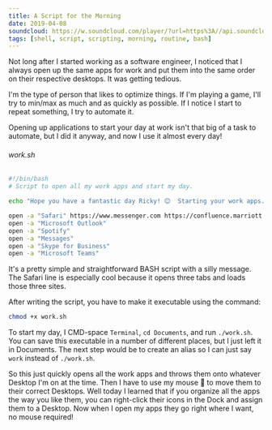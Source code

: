 ```yaml
---
title: A Script for the Morning
date: 2019-04-08
soundcloud: https://w.soundcloud.com/player/?url=https%3A//api.soundcloud.com/tracks/389104506
tags: [shell, script, scripting, morning, routine, bash]
---
```


Not long after I started working as a software engineer, I noticed that I always open up the same apps for work and put them into the same order on their respective desktops. It was getting tedious.

I'm the type of person that likes to optimize things. If I'm playing a game, I'll try to min/max as much and as quickly as possible. If I notice I start to repeat something, I try to automate it. 

Opening up applications to start your day at work isn't that big of a task to automate, but I did it anyway, and now I use it almost every day!

###### work.sh
```bash
#!/bin/bash
# Script to open all my work apps and start my day.

echo "Hope you have a fantastic day Ricky! 😊  Starting your work apps..."

open -a "Safari" https://www.messenger.com https://confluence.marriott.com/#all-updates https://atlassian.marriott.com/secure/Dashboard.jspa
open -a "Microsoft Outlook"
open -a "Spotify"
open -a "Messages"
open -a "Skype for Business"
open -a "Microsoft Teams"
```

It's a pretty simple and straightforward BASH script with a silly message. The Safari line is especially cool because it opens three tabs and loads those three sites.

After writing the script, you have to make it executable using the command:
```bash
chmod +x work.sh
```

To start my day, I CMD-space `Terminal`, `cd Documents`, and run `./work.sh`. You can save this executable in a number of different places, but I just left it in Documents. The next step would be to create an alias so I can just say `work` instead of `./work.sh`.

So this just quickly opens all the work apps and throws them onto whatever Desktop I'm on at the time. Then I have to use my mouse 🤮 to move them to their correct Desktops. Well today I learned that if you organize all the apps the way you like them, you can right-click their icons in the Dock and assign them to a Desktop. Now when I open my apps they go right where I want, no mouse required!